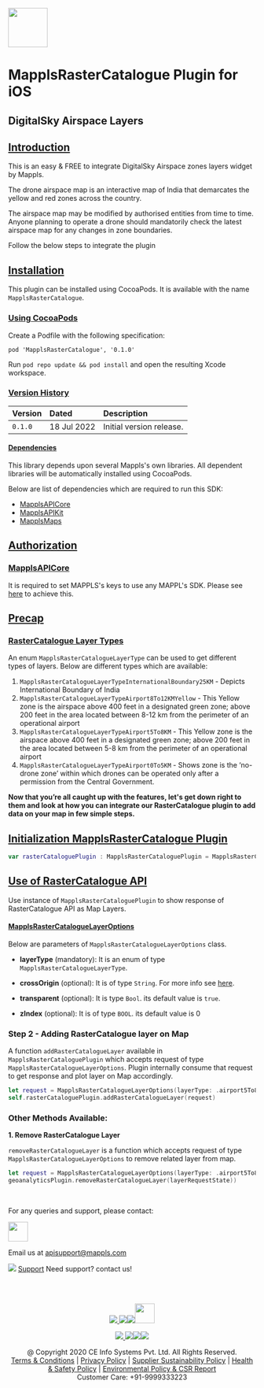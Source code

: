[<img src="https://about.mappls.com/images/mappls-b-logo.svg" height="80"/> </p>](https://www.mapmyindia.com/api)

# MapplsRasterCatalogue Plugin for iOS

##  **DigitalSky Airspace Layers**

## [Introduction](#Introduction)

This is an easy & FREE to integrate DigitalSky Airspace zones layers widget by Mappls.

The drone airspace map is an interactive map of India that demarcates the yellow and red zones across the country. 

The airspace map may be modified by authorised entities from time to time.
Anyone planning to operate a drone should mandatorily check the latest airspace map for any changes in zone boundaries.

Follow the below steps to integrate the plugin


## [Installation](#Installation)


This plugin can be installed using CocoaPods. It is available with the name `MapplsRasterCatalogue`.

### [Using CocoaPods](#Using-CocoaPods)

Create a Podfile with the following specification:

```
pod 'MapplsRasterCatalogue', '0.1.0'
```

Run `pod repo update && pod install` and open the resulting Xcode workspace.

### [Version History](#Version-History)

| Version | Dated | Description | 
| :---- | :---- | :---- |
| `0.1.0` | 18 Jul 2022 | Initial version release. |

#### [Dependencies](#Dependencies)

This library depends upon several Mappls's own libraries. All dependent libraries will be automatically installed using CocoaPods.

Below are list of dependencies which are required to run this SDK:

- [MapplsAPICore](https://github.com/mappls-api/mappls-ios-sdk/docs/v1.0.0/MapplsAPICore.md)
- [MapplsAPIKit](https://github.com/mappls-api/mappls-ios-sdk/docs/v1.0.0/MapplsAPIKit.md)
- [MapplsMaps](https://github.com/mappls-api/mappls-ios-sdk/docs/v1.0.0/MapplsMap.md)

## [Authorization](#Authorization)

### [MapplsAPICore](#MapplsAPICore)
It is required to set MAPPLS's keys to use any MAPPL's SDK. Please see [here](MapplsAPICore.md) to achieve this.

## [Precap](#Precap)

### [RasterCatalogue Layer Types](#Geoanalytics-Layer-Types)

An enum `MapplsRasterCatalogueLayerType` can be used to get different types of layers. Below are different types which are available:

1.  `MapplsRasterCatalogueLayerTypeInternationalBoundary25KM` -  Depicts International Boundary of India
2.  `MapplsRasterCatalogueLayerTypeAirport8To12KMYellow` - This Yellow zone is the airspace above 400 feet in a designated green zone; above 200 feet in the area located between 8-12 km from the perimeter of an operational airport
3.  `MapplsRasterCatalogueLayerTypeAirport5To8KM` - This Yellow zone is the airspace above 400 feet in a designated green zone; above 200 feet in the area located between 5-8 km from the perimeter of an operational airport
4.  `MapplsRasterCatalogueLayerTypeAirport0To5KM` - Shows zone is the ‘no-drone zone’ within which drones can be operated only after a permission from the Central Government.

**Now that you’re all caught up with the features, let's get down right to them and look at how you can integrate our RasterCatalogue plugin to add data on your map in few simple steps.**

## [Initialization MapplsRasterCatalogue Plugin ](#Initialization-MapplsGeoanalyticsPlugin)

```swift
var rasterCataloguePlugin : MapplsRasterCataloguePlugin = MapplsRasterCataloguePlugin(mapView: mapView)
```

## [Use of RasterCatalogue API](#Use-of-RasterCatalogue-API)

Use instance of `MapplsRasterCataloguePlugin` to show response of RasterCatalogue API as Map Layers.

#### [MapplsRasterCatalogueLayerOptions](#MapplsGeoanalyticsLayerRequest)

Below are parameters of `MapplsRasterCatalogueLayerOptions` class.

- **layerType** (mandatory): It is an enum of type `MapplsRasterCatalogueLayerType`. 

- **crossOrigin** (optional): It is of type `String`. For more info see [here](#MapplsGeoanalyticsGeobound).

- **transparent** (optional): It is  type `Bool`. its default value is `true`.

- **zIndex** (optional): It is of type `BOOL`. its default value is 0

### Step 2 - Adding RasterCatalogue layer on Map

A function `addRasterCatalogueLayer` available in `MapplsRasterCataloguePlugin` which accepts request of type `MapplsRasterCatalogueLayerOptions`.
Plugin internally consume that request to get response and plot layer on Map accordingly.

``` swift 
let request = MapplsRasterCatalogueLayerOptions(layerType: .airport5To8KM)
self.rasterCataloguePlugin.addRasterCatalogueLayer(request)
```

### Other Methods Available:

**1. Remove RasterCatalogue Layer**

`removeRasterCatalogueLayer` is a function which accepts request of type `MapplsRasterCatalogueLayerOptions` to remove related layer from map.

``` swift
let request = MapplsRasterCatalogueLayerOptions(layerType: .airport5To8KM)
geoanalyticsPlugin.removeRasterCatalogueLayer(layerRequestState))
```

<br>

For any queries and support, please contact:

[<img src="https://mmi-api-team.s3.amazonaws.com/Mappls-SDKs/Resources/mappls-logo.png" height="40"/> </p>](https://about.mappls.com/api/)

Email us at [apisupport@mappls.com](mailto:apisupport@mappls.com)

![](https://www.mapmyindia.com/api/img/icons/support.png)
[Support](https://about.mappls.com/contact/)
Need support? contact us!

<br></br>

[<p align="center"> <img src="https://www.mapmyindia.com/api/img/icons/stack-overflow.png"/> ](https://stackoverflow.com/questions/tagged/mappls-api)[![](https://www.mapmyindia.com/api/img/icons/blog.png)](https://about.mappls.com/blog/)[![](https://www.mapmyindia.com/api/img/icons/gethub.png)](https://github.com/mappls-api)[<img src="https://mmi-api-team.s3.ap-south-1.amazonaws.com/API-Team/npm-logo.one-third%5B1%5D.png" height="40"/> </p>](https://www.npmjs.com/org/mapmyindia) 

[<p align="center"> <img src="https://www.mapmyindia.com/june-newsletter/icon4.png"/> ](https://www.facebook.com/Mapplsofficial)[![](https://www.mapmyindia.com/june-newsletter/icon2.png)](https://twitter.com/mappls)[![](https://www.mapmyindia.com/newsletter/2017/aug/llinkedin.png)](https://www.linkedin.com/company/mappls/)[![](https://www.mapmyindia.com/june-newsletter/icon3.png)](https://www.youtube.com/channel/UCAWvWsh-dZLLeUU7_J9HiOA)

<div align="center">@ Copyright 2020 CE Info Systems Pvt. Ltd. All Rights Reserved.</div>

<div align="center"> <a href="https://about.mappls.com/api/terms-&-conditions">Terms & Conditions</a> | <a href="https://www.mappls.com/about/privacy-policy">Privacy Policy</a> | <a href="https://www.mappls.com/pdf/mappls-sustainability-policy-healt-labour-rules-supplir-sustainability.pdf">Supplier Sustainability Policy</a> | <a href="https://www.mappls.com/pdf/Health-Safety-Management.pdf">Health & Safety Policy</a> | <a href="https://www.mappls.com/pdf/Environment-Sustainability-Policy-CSR-Report.pdf">Environmental Policy & CSR Report</a>

<div align="center">Customer Care: +91-9999333223</div>
